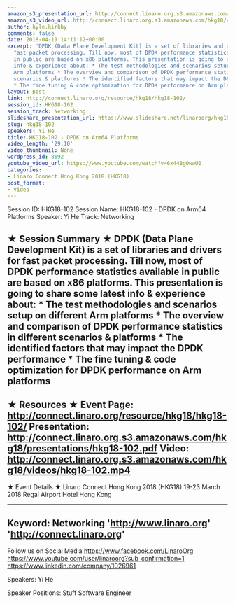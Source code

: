```yaml
---
amazon_s3_presentation_url: http://connect.linaro.org.s3.amazonaws.com/hkg18/presentations/hkg18-102.pdf
amazon_s3_video_url: http://connect.linaro.org.s3.amazonaws.com/hkg18/videos/hkg18-102.mp4
author: kyle.kirkby
comments: false
date: 2018-04-11 14:11:12+00:00
excerpt: 'DPDK (Data Plane Development Kit) is a set of libraries and drivers for
  fast packet processing. Till now, most of DPDK performance statistics available
  in public are based on x86 platforms. This presentation is going to share some latest
  info & experience about: * The test methodologies and scenarios setup on different
  Arm platforms * The overview and comparison of DPDK performance statistics in different
  scenarios & platforms * The identified factors that may impact the DPDK performance
  * The fine tuning & code optimization for DPDK performance on Arm platforms'
layout: post
link: http://connect.linaro.org/resource/hkg18/hkg18-102/
session_id: HKG18-102
session_track: Networking
slideshare_presentation_url: https://www.slideshare.net/linaroorg/hkg18102-dpdk-on-arm64-platforms
slug: hkg18-102
speakers: Yi He
title: HKG18-102 - DPDK on Arm64 Platforms
video_length: '29:10'
video_thumbnail: None
wordpress_id: 8692
youtube_video_url: https://www.youtube.com/watch?v=6x448gOwwU0
categories:
- Linaro Connect Hong Kong 2018 (HKG18)
post_format:
- Video
---
```


Session ID: HKG18-102
Session Name: HKG18-102 - DPDK on Arm64 Platforms
Speaker: Yi He
Track: Networking


★ Session Summary ★
DPDK (Data Plane Development Kit) is a set of libraries and drivers for fast packet processing. Till now, most of DPDK performance statistics available in public are based on x86 platforms. This presentation is going to share some latest info & experience about: * The test methodologies and scenarios setup on different Arm platforms * The overview and comparison of DPDK performance statistics in different scenarios & platforms * The identified factors that may impact the DPDK performance * The fine tuning & code optimization for DPDK performance on Arm platforms
---------------------------------------------------
★ Resources ★
Event Page: http://connect.linaro.org/resource/hkg18/hkg18-102/
Presentation: http://connect.linaro.org.s3.amazonaws.com/hkg18/presentations/hkg18-102.pdf
Video: http://connect.linaro.org.s3.amazonaws.com/hkg18/videos/hkg18-102.mp4
 ---------------------------------------------------
★ Event Details ★
Linaro Connect Hong Kong 2018 (HKG18)
19-23 March 2018 
Regal Airport Hotel Hong Kong

---------------------------------------------------
Keyword: Networking
'http://www.linaro.org'
'http://connect.linaro.org'
---------------------------------------------------
Follow us on Social Media
https://www.facebook.com/LinaroOrg
https://www.youtube.com/user/linaroorg?sub_confirmation=1
https://www.linkedin.com/company/1026961

Speakers: Yi He

Speaker Positions: Stuff Software Engineer


